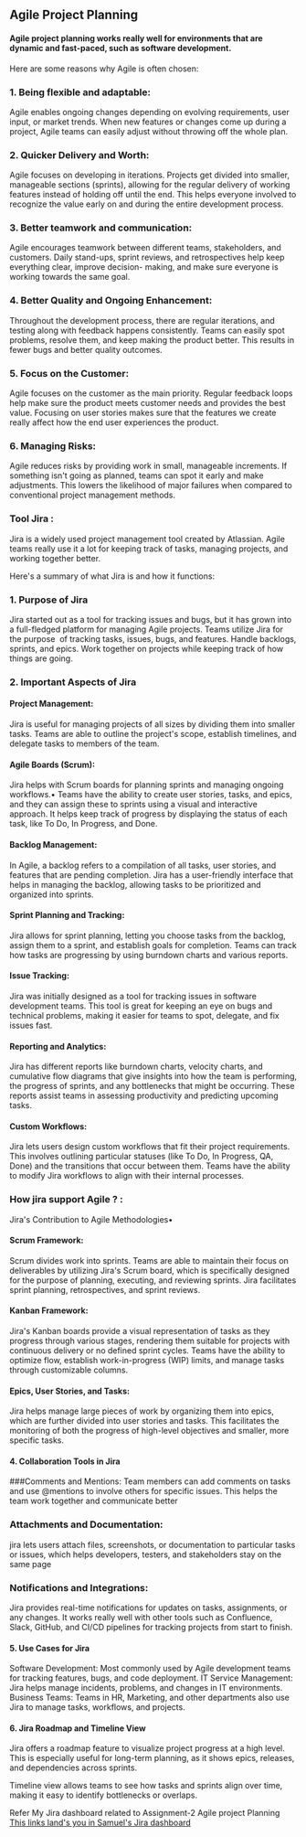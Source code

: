 ## Agile Project Planning
#### Agile project planning works really well for environments that are dynamic and fast-paced, such as software development. 

Here are some reasons why Agile is often chosen:

### 1. Being flexible and adaptable:
Agile enables ongoing changes depending on evolving requirements, user input, or market trends. 
     When new features or changes come up during a project, Agile teams can easily adjust without throwing off the whole plan.

### 2. Quicker Delivery and Worth:
Agile focuses on developing in iterations. Projects get divided into smaller, manageable sections (sprints), allowing for the regular delivery of working features instead of holding off           until the end. This helps everyone involved to recognize the value early on and during the entire development process.

### 3. Better teamwork and communication:
Agile encourages teamwork between different teams, stakeholders, and customers. Daily stand-ups, sprint reviews, and retrospectives help keep everything clear, improve decision-                 making, and make sure everyone is working towards the same goal.

### 4. Better Quality and Ongoing Enhancement:
Throughout the development process, there are regular iterations, and testing along with feedback happens consistently. Teams can easily spot problems,                     resolve them, and keep making the product better. This results in fewer bugs and better quality outcomes.

### 5. Focus on the Customer:
Agile focuses on the customer as the main priority. Regular feedback loops help make sure the product meets customer needs and provides the best value. Focusing on user stories makes sure that the features we create really affect how the end user experiences the product.

### 6. Managing Risks:        
Agile reduces risks by providing work in small, manageable increments. If something isn't going as planned, teams can spot it early and make adjustments. This lowers the likelihood of major failures when compared to conventional project management methods.

### Tool Jira : 
Jira is a widely used project management tool created by Atlassian. Agile teams really use it a lot for keeping track of tasks, managing projects, and working together better. 

Here's a summary of what Jira is and how it functions:

### 1. Purpose of Jira

Jira started out as a tool for tracking issues and bugs, but it has grown into a full-fledged platform for managing Agile projects. 
Teams utilize Jira for the purpose 
of tracking tasks, issues, bugs, and features.
Handle backlogs, sprints, and epics.
Work together on projects while keeping track of how things are going.
### 2. Important Aspects of Jira
#### Project Management: 
Jira is useful for managing projects of all sizes by dividing them into smaller tasks. Teams are able to outline the project's scope, establish timelines, and delegate tasks to members of the team.
#### Agile Boards (Scrum):
Jira helps with Scrum boards for planning sprints and managing ongoing workflows.• Teams have the ability to create user stories, tasks, and epics, and they can assign these to sprints using a visual and interactive approach.
It helps keep track of progress by displaying the status of each task, like To Do, In Progress, and Done.

#### Backlog Management:
In Agile, a backlog refers to a compilation of all tasks, user stories, and features that are pending completion. Jira has a user-friendly interface that helps in managing the backlog, allowing tasks to be prioritized and organized into sprints.

#### Sprint Planning and Tracking:
Jira allows for sprint planning, letting you choose tasks from the backlog, assign them to a sprint, and establish goals for completion. Teams can track how tasks are progressing by using burndown charts and various reports.
#### Issue Tracking:

Jira was initially designed as a tool for tracking issues in software development teams. This tool is great for keeping an eye on bugs and technical problems, making it easier for teams to spot, delegate, and fix issues fast.

#### Reporting and Analytics:
Jira has different reports like burndown charts, velocity charts, and cumulative flow diagrams that give insights into how the team is performing, the progress of sprints, and any bottlenecks that might be occurring. These reports assist teams in assessing productivity and predicting upcoming tasks.

#### Custom Workflows:
Jira lets users design custom workflows that fit their project requirements. This involves outlining particular statuses (like To Do, In Progress, QA, Done) and the transitions that occur between them. Teams have the ability to modify Jira workflows to align with their internal processes.

### How jira support Agile ? :
Jira's Contribution to Agile Methodologies•
#### Scrum Framework:
Scrum divides work into sprints. Teams are able to maintain their focus on deliverables by utilizing Jira's Scrum board, which is specifically designed for the purpose of planning, executing, and reviewing sprints. Jira facilitates sprint planning, retrospectives, and sprint reviews.

#### Kanban Framework: 
Jira's Kanban boards provide a visual representation of tasks as they progress through various stages, rendering them suitable for projects with continuous delivery or no defined sprint cycles. Teams have the ability to optimize flow, establish work-in-progress (WIP) limits, and manage tasks through customizable columns.

#### Epics, User Stories, and Tasks: 
Jira helps manage large pieces of work by organizing them into epics, which are further divided into user stories and tasks. This facilitates the monitoring of both the progress of high-level objectives and smaller, more specific tasks.

#### 4. Collaboration Tools in Jira

###Comments and Mentions:
Team members can add comments on tasks and use @mentions to involve others for specific issues. This helps the team work together and communicate better

### Attachments and Documentation:
jira lets users attach files, screenshots, or documentation to particular tasks or issues, which helps developers, testers, and stakeholders stay on the same page

### Notifications and Integrations: 
Jira provides real-time notifications for updates on tasks, assignments, or any changes. It works really well with other tools such as Confluence, Slack, GitHub, and CI/CD pipelines for tracking projects from start to finish.


#### 5. Use Cases for Jira
Software Development: Most commonly used by Agile development teams for tracking features, bugs, and code deployment.
IT Service Management: Jira helps manage incidents, problems, and changes in IT environments.
Business Teams: Teams in HR, Marketing, and other departments also use Jira to manage tasks, workflows, and projects.

#### 6. Jira Roadmap and Timeline View

Jira offers a roadmap feature to visualize project progress at a high level. This is especially useful for long-term planning, as it shows epics, releases, and dependencies across sprints.

Timeline view allows teams to see how tasks and sprints align over time, making it easy to identify bottlenecks or overlaps.

Refer My Jira dashboard related to Assignment-2 Agile project Planning 
[This links land's you in Samuel's Jira dashboard](https://lamusamuel7.atlassian.net/jira/software/projects/SCRUM/boards/1/timeline)
